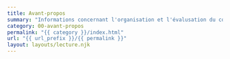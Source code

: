 ```yaml
---
title: Avant-propos
summary: "Informations concernant l'organisation et l'évalusation du cours."
category: 00-avant-propos
permalink: "{{ category }}/index.html"
url: "{{ url_prefix }}/{{ permalink }}"
layout: layouts/lecture.njk
---
```

